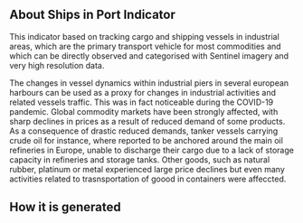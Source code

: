 ## About Ships in Port Indicator
This indicator  based on tracking cargo and shipping vessels in industrial areas, which are the primary transport vehicle for most commodities and which can be directly observed and categorised with Sentinel imagery and very high resolution data. 

The changes in vessel dynamics within industrial piers in several european harbours can be used as a proxy for changes in industrial activities and related vessels traffic. This was in fact noticeable during the COVID-19 pandemic. Global commodity markets have been strongly affected, with sharp declines in prices as a result of reduced demand of some products. As a consequence of drastic reduced demands, tanker vessels carrying crude oil for instance, where reported to be anchored around the main oil refineries in Europe, unable to discharge their cargo due to a lack of storage capacity in refineries and storage tanks. Other goods, such as natural rubber, platinum or metal experienced large price declines but even many activities related to trasnsportation of goood in containers were affeccted.

## How it is generated
